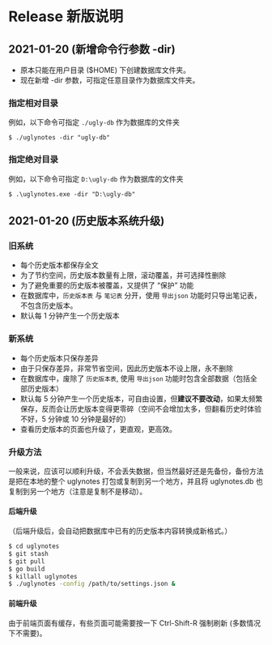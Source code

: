 # Release 新版说明


## 2021-01-20 (新增命令行参数 -dir)

- 原本只能在用户目录 ($HOME) 下创建数据库文件夹。
- 现在新增 -dir 参数，可指定任意目录作为数据库文件夹。

### 指定相对目录

例如，以下命令可指定 `./ugly-db` 作为数据库的文件夹
```
$ ./uglynotes -dir "ugly-db"
```

### 指定绝对目录

例如，以下命令可指定 `D:\ugly-db` 作为数据库的文件夹
```
$ .\uglynotes.exe -dir "D:\ugly-db" 
```


## 2021-01-20 (历史版本系统升级)

### 旧系统

 - 每个历史版本都保存全文
 - 为了节约空间，历史版本数量有上限，滚动覆盖，并可选择性删除
 - 为了避免重要的历史版本被覆盖，又提供了 “保护” 功能
 - 在数据库中，`历史版本表` 与 `笔记表` 分开，使用 `导出json` 功能时只导出笔记表，不包含历史版本。
 - 默认每 1 分钟产生一个历史版本

### 新系统

 - 每个历史版本只保存差异
 - 由于只保存差异，非常节省空间，因此历史版本不设上限，永不删除
 - 在数据库中，废除了 `历史版本表`, 使用 `导出json` 功能时包含全部数据（包括全部历史版本）
 - 默认每 5 分钟产生一个历史版本，可自由设置，但**建议不要改动**，如果太频繁保存，反而会让历史版本变得更零碎（空间不会增加太多，但翻看历史时体验不好，5 分钟或 10 分钟是最好的）
 - 查看历史版本的页面也升级了，更直观，更高效。

### 升级方法

一般来说，应该可以顺利升级，不会丢失数据，但当然最好还是先备份，备份方法是把在本地的整个 uglynotes 打包或复制到另一个地方，并且将 uglynotes.db 也复制到另一个地方（注意是复制不是移动）。

#### 后端升级

（后端升级后，会自动把数据库中已有的历史版本内容转换成新格式。）

```sh
$ cd uglynotes
$ git stash
$ git pull
$ go build
$ killall uglynotes
$ ./uglynotes -config /path/to/settings.json &
```

#### 前端升级

由于前端页面有缓存，有些页面可能需要按一下 Ctrl-Shift-R 强制刷新 (多数情况下不需要)。
